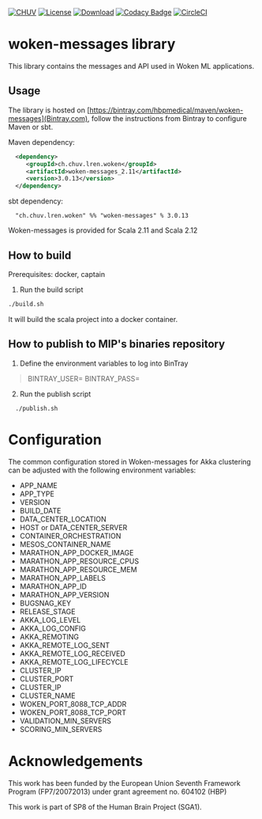 [![CHUV](https://img.shields.io/badge/CHUV-LREN-AF4C64.svg)](https://www.unil.ch/lren/en/home.html) [![License](https://img.shields.io/badge/license-AGPL--3.0-blue.svg)](https://github.com/LREN-CHUV/woken-messages/blob/master/LICENSE) [![Download](https://api.bintray.com/packages/hbpmedical/maven/woken-messages/images/download.svg)](https://bintray.com/hbpmedical/maven/woken-messages/_latestVersion)
[![Codacy Badge](https://api.codacy.com/project/badge/Grade/50b557498f404feb86f4d118eb6e143f)](https://www.codacy.com/app/hbp-mip/woken-messages?utm_source=github.com&amp;utm_medium=referral&amp;utm_content=HBPMedical/woken-messages&amp;utm_campaign=Badge_Grade) [![CircleCI](https://circleci.com/gh/HBPMedical/woken-messages.svg?style=svg)](https://circleci.com/gh/HBPMedical/woken-messages)

# woken-messages library

This library contains the messages and API used in Woken ML applications.

## Usage

The library is hosted on [https://bintray.com/hbpmedical/maven/woken-messages](Bintray.com), follow the instructions from Bintray to configure Maven or sbt.

Maven dependency:

```xml
  <dependency>
     <groupId>ch.chuv.lren.woken</groupId>
     <artifactId>woken-messages_2.11</artifactId>
     <version>3.0.13</version>
  </dependency>
```
sbt dependency:

```
  "ch.chuv.lren.woken" %% "woken-messages" % 3.0.13
```

Woken-messages is provided for Scala 2.11 and Scala 2.12

## How to build

Prerequisites: docker, captain

1. Run the build script

```sh
./build.sh
```

It will build the scala project into a docker container.

## How to publish to MIP's binaries repository

1. Define the environment variables to log into BinTray

> BINTRAY_USER=<USER>
> BINTRAY_PASS=<PASSWORD>

2. Run the publish script
```
  ./publish.sh
```

# Configuration

The common configuration stored in Woken-messages for Akka clustering can be adjusted with the following environment variables:

* APP_NAME
* APP_TYPE
* VERSION
* BUILD_DATE
* DATA_CENTER_LOCATION
* HOST or DATA_CENTER_SERVER
* CONTAINER_ORCHESTRATION
* MESOS_CONTAINER_NAME
* MARATHON_APP_DOCKER_IMAGE
* MARATHON_APP_RESOURCE_CPUS
* MARATHON_APP_RESOURCE_MEM
* MARATHON_APP_LABELS
* MARATHON_APP_ID
* MARATHON_APP_VERSION
* BUGSNAG_KEY
* RELEASE_STAGE
* AKKA_LOG_LEVEL
* AKKA_LOG_CONFIG
* AKKA_REMOTING
* AKKA_REMOTE_LOG_SENT
* AKKA_REMOTE_LOG_RECEIVED
* AKKA_REMOTE_LOG_LIFECYCLE
* CLUSTER_IP
* CLUSTER_PORT
* CLUSTER_IP
* CLUSTER_NAME
* WOKEN_PORT_8088_TCP_ADDR
* WOKEN_PORT_8088_TCP_PORT
* VALIDATION_MIN_SERVERS
* SCORING_MIN_SERVERS

# Acknowledgements

This work has been funded by the European Union Seventh Framework Program (FP7/2007­2013) under grant agreement no. 604102 (HBP)

This work is part of SP8 of the Human Brain Project (SGA1).
